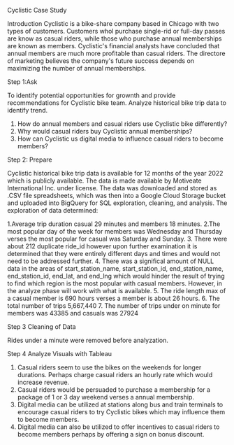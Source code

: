 Cyclistic Case Study

Introduction
Cyclistic is a bike-share company based in Chicago with two types of customers. Customers whol purchase single-rid or full-day passes are know as casual riders, while those who purchase annual memberships are known as members.  Cyclistic's financial analysts have concluded that annual members are much more profitable than casual riders.  The directore of marketing believes the company's future success depends on maximizing the number of annual memberships.

Step 1:Ask

To identify potential opportunities for grownth and provide recommendations for Cyclistic bike team. Analyze historical bike trip data to identify trend.
1. How do annual members and casual riders use Cyclistic bike differently?
2. Why would casual riders buy Cyclistic annual memberships?
3. How can Cyclistic us digital media to influence casual riders to become members? 

Step 2: Prepare

Cyclistic historical bike trip data is available for 12 months of the year 2022 which is publicly available.  The data is made available by Motiveate International Inc. under license. The data was downloaded and stored as .CSV file spreadsheets, which was then into a Google Cloud Storage bucket and uploaded into BigQuery for SQL exploration, cleaning, and analysis. The exploration of data determined:

1.Average trip duration casual 29 minutes and members 18 minutes.
2.The most popular day of the week for members was Wednesday and Thursday verses the most popular for casual was Saturday and Sunday.
3. There were about 212 duplicate ride_id however upon further examination it is determined that they were entirely different days and times and would not need to be addressed further.
4. There was a significal amount of NULL data in the areas of start_station_name, start_station_id, end_station_name, end_station_id, end_lat, and end_lng which would hinder the result of trying to find which region is the most popular with casual members.  However, in the analyze phase will work with what is available.
5. The ride length max of a casual member is 690 hours verses a member is about 26 hours.
6. The total number of trips 5,667,440
7. The number of trips under on minute for members was 43385 and casuals was 27924

Step 3 Cleaning of Data

Rides under a minute were removed before analyzation.

Step 4 Analyze Visuals with Tableau

1.  Casual riders seem to use the bikes on the weekends for longer durations.  Perhaps charge casual riders an hourly rate which would increase revenue.
2.  Casual riders would be persuaded to purchase a membership for a package of 1 or 3 day weekend verses a annual membership.
3.  Digital media can be utilized at stations along bus and train terminals to encourage casual riders to try Cyclistic bikes which may influence them to become members.
4.  Digital media can also be utilized to offer incentives to casual riders to become members perhaps by offering a sign on bonus discount. 

